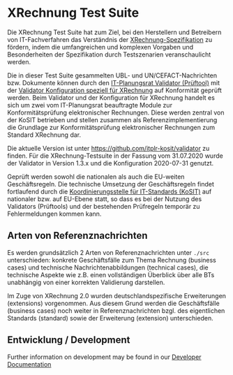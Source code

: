 # XRechnung Test Suite

Die XRechnung Test Suite hat zum Ziel, bei den Herstellern und Betreibern von IT-Fachverfahren
das Verständnis der [XRechnung-Spezifikation](https://www.xoev.de/de/xrechnung) zu fördern, indem die umfangreichen und komplexen
Vorgaben und Besonderheiten der Spezifikation durch Testszenarien veranschaulicht werden.

Die in dieser Test Suite gesammelten UBL- und UN/CEFACT-Nachrichten bzw. Dokumente können durch den [IT-Planungsrat Validator (Prüftool)](https://github.com/itplr-kosit/validator) mit der [Validator Konfiguration speziell für XRechnung](https://github.com/itplr-kosit/validator-configuration-xrechnung) auf Konformität geprüft werden. Beim Validator und der Konfiguration für XRechnung handelt es sich um zwei vom IT-Planungsrat beauftragte Module zur Konformitätsprüfung elektronischer Rechnungen. Diese werden zentral von der KoSIT betrieben und stellen zusammen als Referenzimplementierung die Grundlage zur Konformitätsprüfung elektronischer Rechnungen zum Standard XRechnung dar.

Die aktuelle Version ist unter <https://github.com/itplr-kosit/validator> zu finden.
Für die XRechnung-Testsuite in der Fassung vom 31.07.2020 wurde der Validator in Version 1.3.x und die Konfiguration 2020-07-31 genutzt.

Geprüft werden sowohl die nationalen als auch die EU-weiten Geschäftsregeln. Die technische Umsetzung der Geschäftsregeln findet fortlaufend durch die [Koordinierungsstelle für IT-Standards (KoSIT)](https://www.xoev.de/) auf nationaler bzw. auf EU-Ebene statt, so dass es bei der Nutzung des Validators (Prüftools) und der bestehenden Prüfregeln temporär zu Fehlermeldungen kommen kann.


## Arten von Referenznachrichten

Es werden grundsätzlich 2 Arten von Referenznachrichten unter `./src` unterschieden: konkrete Geschäftsfälle zum Thema Rechnung (business cases) und technische Nachrichtenabbildungen (technical cases), die technische Aspekte wie z.B. einen vollständigen Überblick über alle BTs unabhängig von einer korrekten Validierung darstellen.

Im Zuge von XRechnung 2.0 wurden deutschlandspezifische Erweiterungen (extensions) vorgenommen. Aus diesem Grund werden die Geschäftsfälle (business cases) noch weiter in Referenznachrichten bzgl. des eigentlichen Standards (standard) sowie der Erweiterung (extension) unterschieden.


## Entwicklung / Development

Further information on development may be found in our [Developer Documentation](./docs/development.md)
